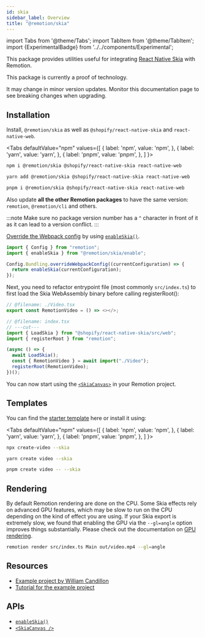 ```yaml
---
id: skia
sidebar_label: Overview
title: "@remotion/skia"
---
```


import Tabs from '@theme/Tabs';
import TabItem from '@theme/TabItem';
import {ExperimentalBadge} from '../../components/Experimental';

This package provides utilities useful for integrating [React Native Skia](https://github.com/Shopify/react-native-skia) with Remotion.

<ExperimentalBadge>
This package is currently a proof of technology.

It may change in minor version updates. Monitor this documentation page to see breaking changes when upgrading.
</ExperimentalBadge>

## Installation

Install, `@remotion/skia` as well as `@shopify/react-native-skia` and `react-native-web`.

<Tabs
defaultValue="npm"
values={[
{ label: 'npm', value: 'npm', },
{ label: 'yarn', value: 'yarn', },
{ label: 'pnpm', value: 'pnpm', },
]
}>
<TabItem value="npm">

```bash
npm i @remotion/skia @shopify/react-native-skia react-native-web
```

  </TabItem>

  <TabItem value="yarn">

```bash
yarn add @remotion/skia @shopify/react-native-skia react-native-web
```

  </TabItem>

  <TabItem value="pnpm">

```bash
pnpm i @remotion/skia @shopify/react-native-skia react-native-web
```

  </TabItem>
</Tabs>

Also update **all the other Remotion packages** to have the same version: `remotion`, `@remotion/cli` and others.

:::note
Make sure no package version number has a `^` character in front of it as it can lead to a version conflict.
:::

[Override the Webpack config](/docs/webpack) by using [`enableSkia()`](/docs/skia/enable-skia).

```ts twoslash title="remotion.config.ts"
import { Config } from "remotion";
import { enableSkia } from "@remotion/skia/enable";

Config.Bundling.overrideWebpackConfig((currentConfiguration) => {
  return enableSkia(currentConfiguration);
});
```

Next, you need to refactor entrypoint file (most commonly `src/index.ts`) to first load the Skia WebAssembly binary before calling registerRoot():

```ts twoslash title="src/index.ts"
// @filename: ./Video.tsx
export const RemotionVideo = () => <></>;

// @filename: index.tsx
// ---cut---
import { LoadSkia } from "@shopify/react-native-skia/src/web";
import { registerRoot } from "remotion";

(async () => {
  await LoadSkia();
  const { RemotionVideo } = await import("./Video");
  registerRoot(RemotionVideo);
})();
```

You can now start using the [`<SkiaCanvas>`](/docs/skia/skia-canvas) in your Remotion project.

## Templates

You can find the [starter template](https://github.com/remotion-dev/template-skia) here or install it using:

<Tabs
defaultValue="npm"
values={[
{ label: 'npm', value: 'npm', },
{ label: 'yarn', value: 'yarn', },
{ label: 'pnpm', value: 'pnpm', },
]
}>
<TabItem value="npm">

```bash
npx create-video --skia
```

  </TabItem>

  <TabItem value="yarn">

```bash
yarn create video --skia
```

  </TabItem>

  <TabItem value="pnpm">

```bash
pnpm create video -- --skia
```

  </TabItem>
</Tabs>

## Rendering

By default Remotion rendering are done on the CPU. Some Skia effects rely on advanced GPU features, which may be slow to run on the CPU depending on the kind of effect you are using. If your Skia export is extremely slow, we found that enabling the GPU via the `--gl=angle` option improves things substantially. Please check out the documentation on [GPU rendering](/docs/gpu).

```sh
remotion render src/index.ts Main out/video.mp4 --gl=angle
```

## Resources

- [Example project by William Candillon](https://github.com/wcandillon/remotion-skia-tutorial)
- [Tutorial for the example project](https://www.youtube.com/watch?v=-7MOoWN2_nk)

## APIs

- [`enableSkia()`](/docs/skia/enable-skia)
- [`<SkiaCanvas />`](/docs/skia/skia-canvas)
